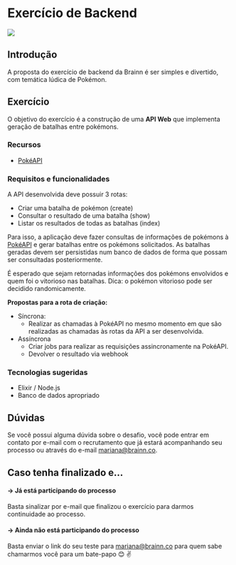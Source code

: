 # Exercício de Backend

![](https://i.imgur.com/BD5RleR.png)

## Introdução

A proposta do exercício de backend da Brainn é ser simples e divertido, com temática lúdica de Pokémon.

## Exercício

O objetivo do exercício é a construção de uma **API Web** que implementa geração de batalhas entre pokémons.

### Recursos

- [PokéAPI](https://pokeapi.co/)

### Requisitos e funcionalidades

A API desenvolvida deve possuir 3 rotas:

- Criar uma batalha de pokémon (create)
- Consultar o resultado de uma batalha (show)
- Listar os resultados de todas as batalhas (index)

Para isso, a aplicação deve fazer consultas de informações de pokémons à [PokéAPI](https://pokeapi.co/) e gerar batalhas entre os pokémons solicitados. As batalhas geradas devem ser persistidas num banco de dados de forma que possam ser consultadas posteriormente.

É esperado que sejam retornadas informações dos pokémons envolvidos e quem foi o vitorioso nas batalhas. Dica: o pokémon vitorioso pode ser decidido randomicamente.


**Propostas para a rota de criação:**

- Síncrona:
  - Realizar as chamadas à PokéAPI no mesmo momento em que são realizadas as chamadas às rotas da API a ser desenvolvida.
- Assíncrona
  - Criar jobs para realizar as requisições assincronamente na PokéAPI.
  - Devolver o resultado via webhook


### Tecnologias sugeridas

- Elixir / Node.js
- Banco de dados apropriado


## Dúvidas

Se você possui alguma dúvida sobre o desafio, você pode entrar em contato por e-mail com o recrutamento que já estará acompanhando seu processo ou através do e-mail mariana@brainn.co.

## Caso tenha finalizado e...

#### → Já está participando do processo

Basta sinalizar por e-mail que finalizou o exercício para darmos continuidade ao processo.

#### → Ainda não está participando do processo

Basta enviar o link do seu teste para mariana@brainn.co para quem sabe chamarmos você para um bate-papo :blush: :v:
